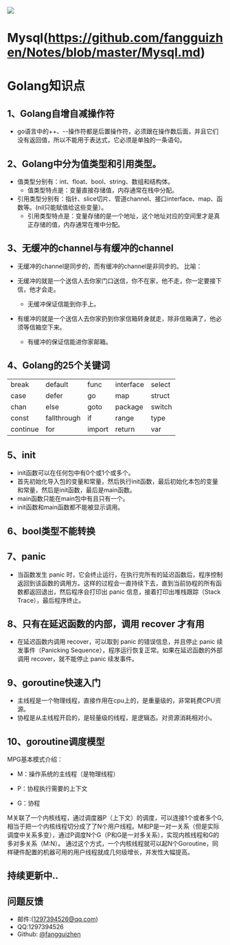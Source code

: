 ![](https://avatars3.githubusercontent.com/u/33419517)

# Mysql(https://github.com/fangguizhen/Notes/blob/master/Mysql.md)

# Golang知识点

## 1、Golang自增自减操作符

- go语言中的++、--操作符都是后置操作符，必须跟在操作数后面，并且它们没有返回值，所以不能用于表达式，它必须是单独的一条语句。

## 2、Golang中分为值类型和引用类型。

- 值类型分别有：int、float、bool、string、数组和结构体。
  - 值类型特点是：变量直接存储值，内存通常在栈中分配。
- 引用类型分别有：指针、slice切片、管道channel、接口interface、map、函数等。(nil只能赋值给这些变量）。
  - 引用类型特点是：变量存储的是一个地址，这个地址对应的空间里才是真正存储的值，内存通常在堆中分配。

## 3、无缓冲的channel与有缓冲的channel

- 无缓冲的channel是同步的，而有缓冲的channel是非同步的。
  比喻：

- 无缓冲的就是一个送信人去你家门口送信，你不在家，他不走，你一定要接下信，他才会走。
  - 无缓冲保证信能到你手上。
- 有缓冲的就是一个送信人去你家扔到你家信箱转身就走，除非信箱满了，他必须等信箱空下来。
  - 有缓冲的保证信能进你家邮箱。

## 4、Golang的25个关键词

|          |             |        |           |        |
| -------- | ----------- | ------ | --------- | ------ |
| break    | default     | func   | interface | select |
| case     | defer       | go     | map       | struct |
| chan     | else        | goto   | package   | switch |
| const    | fallthrough | if     | range     | type   |
| continue | for         | import | return    | var    |

## 5、init

- init函数可以在任何包中有0个或1个或多个。
- 首先初始化导入包的变量和常量，然后执行init函数，最后初始化本包的变量和常量，然后是init函数，最后是main函数。
- main函数只能在main包中有且只有一个。
- init函数和main函数都不能被显示调用。

## 6、bool类型不能转换

## 7、panic

- 当函数发生 panic 时，它会终止运行，在执行完所有的延迟函数后，程序控制返回到该函数的调用方。这样的过程会一直持续下去，直到当前协程的所有函数都返回退出，然后程序会打印出 panic 信息，接着打印出堆栈跟踪（Stack Trace），最后程序终止。

## 8、只有在延迟函数的内部，调用 recover 才有用

- 在延迟函数内调用 recover，可以取到 panic 的错误信息，并且停止 panic 续发事件（Panicking Sequence），程序运行恢复正常。如果在延迟函数的外部调用 recover，就不能停止 panic 续发事件。

## 9、goroutine快速入门

- 主线程是一个物理线程，直接作用在cpu上的，是重量级的，非常耗费CPU资源。
- 协程是从主线程开启的，是轻量级的线程，是逻辑态。对资源消耗相对小。

## 10、goroutine调度模型

MPG基本模式介绍：

- M：操作系统的主线程（是物理线程）

- P：协程执行需要的上下文

- G：协程

M关联了一个内核线程，通过调度器P（上下文）的调度，可以连接1个或者多个G,相当于把一个内核线程切分成了了N个用户线程。M和P是一对一关系（但是实际调度中关系多变），通过P调度N个G（P和G是一对多关系），实现内核线程和G的多对多关系（M:N）。
通过这个方式，一个内核线程就可以起N个Goroutine，同样硬件配置的机器可用的用户线程就成几何级增长，并发性大幅提高。

## 持续更新中..

## 问题反馈
* 邮件:(1297394526@qq.com)
* QQ:1297394526
* Github: [@fangguizhen](https://github.com/fangguizhen)
